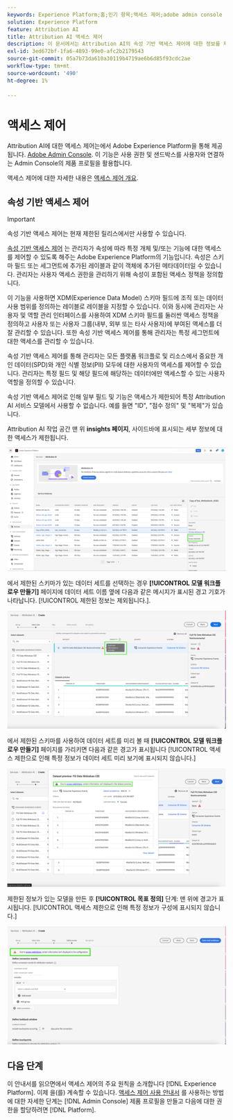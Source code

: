```yaml
---
keywords: Experience Platform;홈;인기 항목;액세스 제어;adobe admin console
solution: Experience Platform
feature: Attribution AI
title: Attribution AI 액세스 제어
description: 이 문서에서는 Attribution AI의 속성 기반 액세스 제어에 대한 정보를 제공합니다.
exl-id: 3ed672bf-1fa6-4893-99e0-afc2b2179543
source-git-commit: 05a7b73da610a30119b4719ae6b6d85f93cdc2ae
workflow-type: tm+mt
source-wordcount: '490'
ht-degree: 1%

---
```


# 액세스 제어

Attribution AI에 대한 액세스 제어는에서 Adobe Experience Platform을 통해 제공됩니다. [Adobe Admin Console](https://adminconsole.adobe.com/). 이 기능은 사용 권한 및 샌드박스를 사용자와 연결하는 Admin Console의 제품 프로필을 활용합니다.

액세스 제어에 대한 자세한 내용은 [액세스 제어 개요](../../../access-control/home.md).

## 속성 기반 액세스 제어

>[!IMPORTANT]
>
>속성 기반 액세스 제어는 현재 제한된 릴리스에서만 사용할 수 있습니다.

[속성 기반 액세스 제어](../../../access-control/abac/overview.md) 는 관리자가 속성에 따라 특정 개체 및/또는 기능에 대한 액세스를 제어할 수 있도록 해주는 Adobe Experience Platform의 기능입니다. 속성은 스키마 필드 또는 세그먼트에 추가된 레이블과 같이 객체에 추가된 메타데이터일 수 있습니다. 관리자는 사용자 액세스 권한을 관리하기 위해 속성이 포함된 액세스 정책을 정의합니다.

이 기능을 사용하면 XDM(Experience Data Model) 스키마 필드에 조직 또는 데이터 사용 범위를 정의하는 레이블로 레이블을 지정할 수 있습니다. 이와 동시에 관리자는 사용자 및 역할 관리 인터페이스를 사용하여 XDM 스키마 필드를 둘러싼 액세스 정책을 정의하고 사용자 또는 사용자 그룹(내부, 외부 또는 타사 사용자)에 부여된 액세스를 더 잘 관리할 수 있습니다. 또한 속성 기반 액세스 제어를 통해 관리자는 특정 세그먼트에 대한 액세스를 관리할 수 있습니다.

속성 기반 액세스 제어를 통해 관리자는 모든 플랫폼 워크플로 및 리소스에서 중요한 개인 데이터(SPD)와 개인 식별 정보(PII) 모두에 대한 사용자의 액세스를 제어할 수 있습니다. 관리자는 특정 필드 및 해당 필드에 해당하는 데이터에만 액세스할 수 있는 사용자 역할을 정의할 수 있습니다.

속성 기반 액세스 제어로 인해 일부 필드 및 기능은 액세스가 제한되어 특정 Attribution AI 서비스 모델에서 사용할 수 없습니다. 예를 들면 &quot;ID&quot;, &quot;점수 정의&quot; 및 &quot;복제&quot;가 있습니다.

Attribution AI 작업 공간 맨 위 **insights 페이지**, 사이드바에 표시되는 세부 정보에 대한 액세스가 제한됩니다.

![제한된 스키마 필드가 강조 표시된 Attribution AI 작업 영역입니다.](../images/user-guide/access-restricted.png)

에서 제한된 스키마가 있는 데이터 세트를 선택하는 경우 **[!UICONTROL 모델 워크플로우 만들기]** 페이지에 데이터 세트 이름 옆에 다음과 같은 메시지가 표시된 경고 기호가 나타납니다. [!UICONTROL 제한된 정보는 제외됩니다.].

![제한된 데이터 세트 필드가 강조 표시된 Attribution AI 작업 영역입니다.](../images/user-guide/restricted-info-excluded.png)

에서 제한된 스키마를 사용하여 데이터 세트를 미리 볼 때 **[!UICONTROL 모델 워크플로우 만들기]** 페이지를 가리키면 다음과 같은 경고가 표시됩니다 [!UICONTROL 액세스 제한으로 인해 특정 정보가 데이터 세트 미리 보기에 표시되지 않습니다.]

![제한된 미리보기 스키마 필드의 결과가 강조 표시된 Attribution AI 작업 영역입니다.](../images/user-guide/restricted-dataset-preview.png)

제한된 정보가 있는 모델을 만든 후 **[!UICONTROL 목표 정의]** 단계: 맨 위에 경고가 표시됩니다. [!UICONTROL 액세스 제한으로 인해 특정 정보가 구성에 표시되지 않습니다.]

![모델 결과의 제한된 필드가 강조 표시된 Attribution AI 작업공간.](../images/user-guide/information-not-displayed-save-and-exit.png)

## 다음 단계

이 안내서를 읽으면에서 액세스 제어의 주요 원칙을 소개합니다 [!DNL Experience Platform]. 이제 을(를) 계속할 수 있습니다. [액세스 제어 사용 안내서](../overview.md) 를 사용하는 방법에 대한 자세한 단계는 [!DNL Admin Console] 제품 프로필을 만들고 다음에 대한 권한을 할당하려면 [!DNL Platform].
